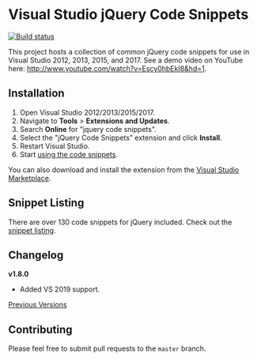 # Visual Studio jQuery Code Snippets

[![Build status](https://ci.appveyor.com/api/projects/status/3o0b1ofu94xuqpsa?svg=true)](https://ci.appveyor.com/project/kspearrin/visual-studio-jquery-code-snippets)

This project hosts a collection of common jQuery code snippets for use in Visual Studio 2012, 2013, 2015, and 2017. See a demo video on YouTube here: <http://www.youtube.com/watch?v=Escy0hbEkI8&hd=1>.

## Installation

1. Open Visual Studio 2012/2013/2015/2017.
2. Navigate to **Tools** > **Extensions and Updates**.
3. Search **Online** for "jquery code snippets".
4. Select the "jQuery Code Snippets" extension and click **Install**.
5. Restart Visual Studio.
6. Start [using the code snippets](https://github.com/kspearrin/Visual-Studio-jQuery-Code-Snippets/wiki/Using-Code-Snippets).

You can also download and install the extension from the [Visual Studio Marketplace](https://marketplace.visualstudio.com/items?itemName=kspearrin.jQueryCodeSnippets).

## Snippet Listing

There are over 130 code snippets for jQuery included. Check out the [snippet listing](https://github.com/kspearrin/Visual-Studio-jQuery-Code-Snippets/wiki/Snippet-Listing).

## Changelog

**v1.8.0**
- Added VS 2019 support.

[Previous Versions](https://github.com/kspearrin/Visual-Studio-jQuery-Code-Snippets/wiki/Release-Notes)

## Contributing

Please feel free to submit pull requests to the `master` branch.
